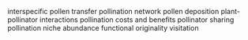 interspecific pollen transfer
pollination network
pollen deposition
plant-pollinator interactions
pollination costs and benefits
pollinator sharing
pollination niche
abundance
functional originality
visitation
